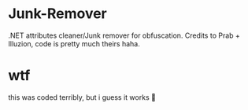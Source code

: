# Junk-Remover
.NET attributes cleaner/Junk remover for obfuscation. Credits to Prab + Illuzion, code is pretty much theirs haha.

# wtf
this was coded terribly, but i guess it works :shrug:
